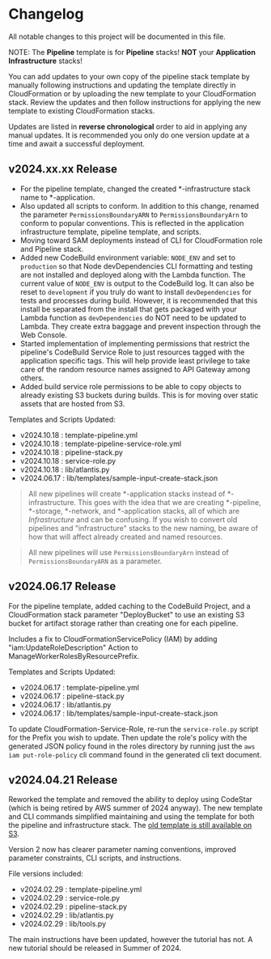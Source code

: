 # Changelog

All notable changes to this project will be documented in this file.

NOTE: The **Pipeline** template is for **Pipeline** stacks! **NOT** your **Application Infrastructure** stacks!

You can add updates to your own copy of the pipeline stack template by manually following instructions and updating the template directly in CloudFormation or by uploading the new template to your CloudFormation stack. Review the updates and then follow instructions for applying the new template to existing CloudFormation stacks.

Updates are listed in **reverse chronological** order to aid in applying any manual updates. It is recommended you only do one version update at a time and await a successful deployment.

## v2024.xx.xx Release

- For the pipeline template, changed the created *-infrastructure stack name to *-application.
- Also updated all scripts to conform. In addition to this change, renamed the parameter `PermissionsBoundaryARN` to `PermissionsBoundaryArn` to conform to popular conventions. This is reflected in the application infrastructure template, pipeline template, and scripts.
- Moving toward SAM deployments instead of CLI for CloudFormation role and Pipeline stack.
- Added new CodeBuild environment variable: `NODE_ENV` and set to `production` so that Node devDependencies CLI formatting and testing are not installed and deployed along with the Lambda function. The current value of `NODE_ENV` is output to the CodeBuild log. It can also be reset to `development` if you truly do want to install `devDependencies` for tests and processes during build. However, it is recommended that this install be separated from the install that gets packaged with your Lambda function as `devDependencies` do NOT need to be updated to Lambda. They create extra baggage and prevent inspection through the Web Console.
- Started implementation of implementing permissions that restrict the pipeline's CodeBuild Service Role to just resources tagged with the application specific tags. This will help provide least privilege to take care of the random resource names assigned to API Gateway among others.
- Added build service role permissions to be able to copy objects to already existing S3 buckets during builds. This is for moving over static assets that are hosted from S3.

Templates and Scripts Updated:

- v2024.10.18 : template-pipeline.yml
- v2024.10.18 : template-pipeline-service-role.yml
- v2024.10.18 : pipeline-stack.py
- v2024.10.18 : service-role.py
- v2024.10.18 : lib/atlantis.py
- v2024.06.17 : lib/templates/sample-input-create-stack.json

> All new pipelines will create *-application stacks instead of *-infrastructure. This goes with the idea that we are creating *-pipeline, *-storage, *-network, and *-application stacks, all of which are _Infrastructure_ and can be confusing. If you wish to convert old pipelines and "infrastructure" stacks to the new naming, be aware of how that will affect already created and named resources.

> All new pipelines will use `PermissionsBoundaryArn` instead of `PermissionsBoundaryARN` as a parameter.

## v2024.06.17 Release

For the pipeline template, added caching to the CodeBuild Project, and a CloudFormation stack parameter "DeployBucket" to use an existing S3 bucket for artifact storage rather than creating one for each pipeline.

Includes a fix to CloudFormationServicePolicy (IAM) by adding "iam:UpdateRoleDescription" Action to ManageWorkerRolesByResourcePrefix.

Templates and Scripts Updated:

- v2024.06.17 : template-pipeline.yml
- v2024.06.17 : pipeline-stack.py
- v2024.06.17 : lib/atlantis.py
- v2024.06.17 : lib/templates/sample-input-create-stack.json

To update CloudFormation-Service-Role, re-run the `service-role.py` script for the Prefix you wish to update. Then update the role's policy with the generated JSON policy found in the roles directory by running just the `aws iam put-role-policy` cli command found in the generated cli text document.

## v2024.04.21 Release

Reworked the template and removed the ability to deploy using CodeStar (which is being retired by AWS summer of 2024 anyway). The new template and CLI commands simplified maintaining and using the template for both the pipeline and infrastructure stack. The [old template is still available on S3](https://63klabs.s3.us-east-2.amazonaws.com/atlantis/v0/atlantis-pipeline-files-v0-deprecated.zip).

Version 2 now has clearer parameter naming conventions, improved parameter constraints, CLI scripts, and instructions.

File versions included:

- v2024.02.29 : template-pipeline.yml
- v2024.02.29 : service-role.py
- v2024.02.29 : pipeline-stack.py
- v2024.02.29 : lib/atlantis.py
- v2024.02.29 : lib/tools.py

The main instructions have been updated, however the tutorial has not. A new tutorial should be released in Summer of 2024.
